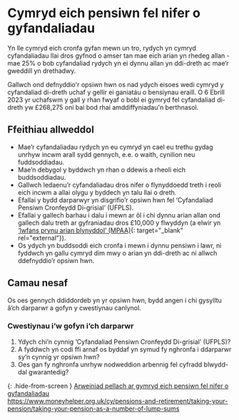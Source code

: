 # Cymryd eich pensiwn fel nifer o gyfandaliadau

Yn lle cymryd eich cronfa gyfan mewn un tro, rydych yn cymryd cyfandaliadau llai dros gyfnod o amser tan mae eich arian yn rhedeg allan - mae 25% o bob cyfandaliad rydych yn ei dynnu allan yn ddi-dreth ac mae’r gweddill yn drethadwy.

Gallwch ond defnyddio'r opsiwn hwn os nad ydych eisoes wedi cymryd y cyfandaliad di-dreth uchaf y gellir ei ganiatáu o bensiynau eraill. O 6 Ebrill 2023 yr uchafswm y gall y rhan fwyaf o bobl ei gymryd fel cyfandaliad di-dreth yw £268,275 oni bai bod rhai amddiffyniadau'n berthnasol.

## Ffeithiau allweddol

* Mae’r cyfandaliadau rydych yn eu cymryd yn cael eu trethu gydag unrhyw incwm arall sydd gennych, e.e. o waith, cynilion neu fuddsoddiadau.
* Mae’n debygol y byddwch yn rhan o ddewis a rheoli eich buddsoddiadau.
* Gallwch ledaenu’r cyfandaliadau dros nifer o flynyddoedd treth i reoli eich incwm a allai olygu y byddech yn talu llai o dreth.
* Efallai y bydd darparwyr yn disgrifio’r opsiwn hwn fel ‘Cyfandaliad Pensiwn Cronfeydd Di-grisial’ (UFPLS).
* Efallai y gallech barhau i dalu i mewn ar ôl i chi dynnu arian allan ond gallech dalu treth ar gyfraniadau dros £10,000 y flwyddyn (a elwir yn [‘lwfans prynu arian blynyddol’ (MPAA)](https://www.gov.uk/tax-on-your-private-pension/annual-allowance#lower-allowance-if-you-take-money-from-a-pension-pot){: target="_blank" rel="external"}).
* Os ydych yn buddsoddi eich cronfa i mewn i dynnu pensiwn i lawr, ni fyddwch yn gallu cymryd dim mwy o arian yn ddi-dreth ac ni allwch ddefnyddio’r opsiwn hwn.

## Camau nesaf

Os oes gennych ddiddordeb yn yr opsiwn hwn, bydd angen i chi gysylltu â’ch darparwr a gofyn y cwestiynau canlynol.

### Cwestiynau i’w gofyn i’ch darparwr

1. Ydych chi’n cynnig ‘Cyfandaliad Pensiwn Cronfeydd Di-grisial’ (UFPLS)?
2. A fyddwch yn codi ffi arnaf os byddaf yn symud fy nghronfa i ddarparwr sy’n cynnig yr opsiwn hwn?
3. Oes gan fy nghronfa unrhyw nodweddion arbennig fel cyfradd blwydd-dal gwarantedig?

{: .hide-from-screen }
[Arweiniad pellach ar gymryd eich pensiwn fel nifer o gyfandaliadau](https://www.moneyhelper.org.uk/cy/pensions-and-retirement/taking-your-pension/taking-your-pension-as-a-number-of-lump-sums)<br>
https://www.moneyhelper.org.uk/cy/pensions-and-retirement/taking-your-pension/taking-your-pension-as-a-number-of-lump-sums
